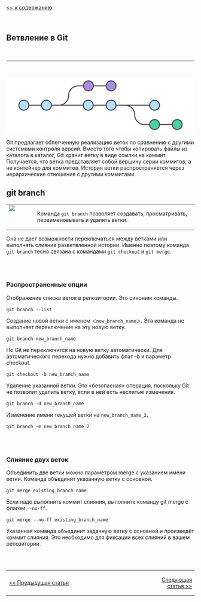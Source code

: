 [<< к содержанию](readme.md)

<br>

## Ветвление в Git
<br>

***
<br>

![Ветвление в Git](/assets/branches.svg)

Git предлагает облегченную реализацию веток по сравнению с другими системами контроля версий. Вместо того чтобы копировать файлы из каталога в каталог, Git хранит ветку в виде ссылки на коммит. Получается, что ветка представляет собой вершину серии коммитов, а не контейнер для коммитов. История ветки распространяется через иерархические отношения с другими коммитами.
<br>

## git branch

<table>
  <tr>
   <td width="15%" valign="top" align="left"><img src="https://img.icons8.com/cotton/64/000000/branching-arrows--v2.png" width=50/></td>
    <td valign="top" >
    
Команда `git branch` позволяет создавать, просматривать, переименовывать и удалять ветки. 

</td>
  </tr>
  </table>

Она не дает возможности переключаться между ветками или выполнять слияние разветвленной истории. Именно поэтому команда `git branch` тесно связана с командами `git checkout` и `git merge`.

<br><br>

### Распространенные опции

Отображение списка веток в репозитории. Это синоним команды.

    git branch --list

Создание новой ветки с именем `＜new_branch_name＞`. Эта команда не выполняет переключение на эту новую ветку.

    git branch new_branch_name

Но Git не переключится на новую ветку автоматически. Для автоматического перехода нужно добавить флаг -b и параметр checkout.

    git checkout -b new_branch_name

Удаление указанной ветки. Это «безопасная» операция, поскольку Git не позволит удалить ветку, если в ней есть неслитые изменения.

    git branch -d new_branch_name

Изменение имени текущей ветки на `new_branch_name_2`.

    git branch -m new_branch_name_2

<br><br>

### Слияние двух веток

Объединить две ветки можно параметром merge с указанием имени ветки. Команда объединит указанную ветку с основной.

    git merge existing_branch_name

Если надо выполнить коммит слияния, выполните команду git merge с флагом `--no-ff`.

    git merge --no-ff existing_branch_name

Указанная команда объединит заданную ветку с основной и произведёт коммит слияния. Это необходимо для фиксации всех слияний в вашем репозитории.


<br><br>

<table >
  <tr>
    <td width=50%>

[<< Предыдущая статья](/06-log.md) 
    
</th>
    <td width=22%></td>
    <td align='right'>
    
[Следующая статья >>](/08-videos.md)</td>
 
  </tr>
  </table>